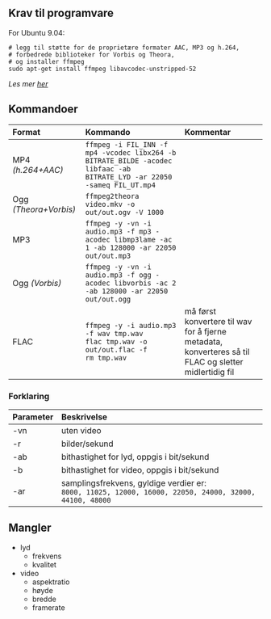 ## Krav til programvare ##

For Ubuntu 9.04:

```
# legg til støtte for de proprietære formater AAC, MP3 og h.264,
# forbedrede biblioteker for Vorbis og Theora,
# og installer ffmpeg
sudo apt-get install ffmpeg libavcodec-unstripped-52
```

_Les mer [her](http://ubuntuforums.org/showthread.php?t=1117283)_

## Kommandoer ##

| **Format** | **Kommando** | **Kommentar** |
|:-----------|:-------------|:--------------|
| MP4 _(h.264+AAC)_ | `ffmpeg -i FIL_INN -f mp4 -vcodec libx264 -b BITRATE_BILDE -acodec libfaac -ab BITRATE_LYD -ar 22050 -sameq FIL_UT.mp4` |               |
| Ogg _(Theora+Vorbis)_ | `ffmpeg2theora video.mkv -o out/out.ogv -V 1000` |               |
| MP3        | `ffmpeg -y -vn -i audio.mp3 -f mp3 -acodec libmp3lame -ac 1 -ab 128000 -ar 22050 out/out.mp3` |               |
| Ogg _(Vorbis)_ | `ffmpeg -y -vn -i audio.mp3 -f ogg -acodec libvorbis -ac 2 -ab 128000 -ar 22050 out/out.ogg` |               |
| FLAC       | `ffmpeg -y -i audio.mp3 -f wav tmp.wav`<br /> `flac tmp.wav -o out/out.flac -f`<br /> `rm tmp.wav` | må først konvertere til wav for å fjerne metadata, konverteres så til FLAC og sletter midlertidig fil |

### Forklaring ###

| **Parameter** | **Beskrivelse** |
|:--------------|:----------------|
| -vn           | uten video      |
| -r            | bilder/sekund   |
| -ab           | bithastighet for lyd, oppgis i bit/sekund |
| -b            | bithastighet for video, oppgis i bit/sekund |
| -ar           | samplingsfrekvens, gyldige verdier er:<br />`8000, 11025, 12000, 16000, 22050, 24000, 32000, 44100, 48000` |

## Mangler ##


  * lyd
    * frekvens
    * kvalitet
  * video
    * aspektratio
    * høyde
    * bredde
    * framerate